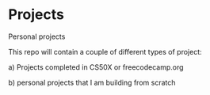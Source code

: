 # Projects
Personal projects

This repo will contain a couple of different types of project: 

a) Projects completed in CS50X or freecodecamp.org

b) personal projects that I am building from scratch

